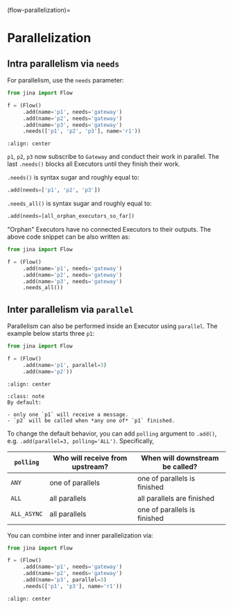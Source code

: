 (flow-parallelization)=
# Parallelization 

## Intra parallelism via `needs`

For parallelism, use the `needs` parameter:

```python
from jina import Flow

f = (Flow()
     .add(name='p1', needs='gateway')
     .add(name='p2', needs='gateway')
     .add(name='p3', needs='gateway')
     .needs(['p1', 'p2', 'p3'], name='r1'))
```

```{figure} ../../../.github/simple-plot3.svg
:align: center
```

`p1`, `p2`, `p3` now subscribe to `Gateway` and conduct their work in parallel. The last `.needs()` blocks all Executors
until they finish their work.

`.needs()` is syntax sugar and roughly equal to:

```python
.add(needs=['p1', 'p2', 'p3'])
```

`.needs_all()` is syntax sugar and roughly equal to:

```python
.add(needs=[all_orphan_executors_so_far])
```

"Orphan" Executors have no connected Executors to their outputs. The above code snippet can be also written as:

```python
from jina import Flow

f = (Flow()
     .add(name='p1', needs='gateway')
     .add(name='p2', needs='gateway')
     .add(name='p3', needs='gateway')
     .needs_all())
```

## Inter parallelism via `parallel`

Parallelism can also be performed inside an Executor using `parallel`. The example below starts three `p1`:

```python
from jina import Flow

f = (Flow()
     .add(name='p1', parallel=3)
     .add(name='p2'))
```

```{figure} ../../../.github/2.0/parallel-explain.svg
:align: center
```

````{admonition} Note
:class: note
By default:

- only one `p1` will receive a message.
- `p2` will be called when *any one of* `p1` finished.
````

To change the default behavior, you can add `polling` argument to `.add()`, e.g. `.add(parallel=3, polling='ALL')`.
Specifically,

| `polling` | Who will receive from upstream? | When will downstream be called? | 
| --- | --- | --- |
| `ANY` | one of parallels | one of parallels is finished |
| `ALL` | all parallels | all parallels are finished |
| `ALL_ASYNC` | all parallels | one of parallels is finished |

You can combine inter and inner parallelization via:

```python
from jina import Flow

f = (Flow()
     .add(name='p1', needs='gateway')
     .add(name='p2', needs='gateway')
     .add(name='p3', parallel=3)
     .needs(['p1', 'p3'], name='r1'))
```

```{figure} ../../../.github/simple-plot4.svg
:align: center
```